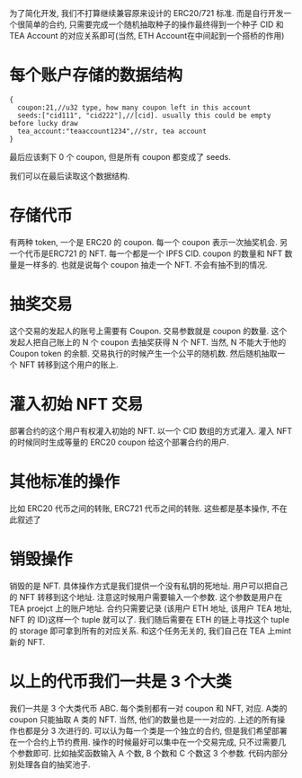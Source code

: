 为了简化开发, 我们不打算继续兼容原来设计的 ERC20/721 标准. 而是自行开发一个很简单的合约, 只需要完成一个随机抽取种子的操作最终得到一个种子 CID 和 TEA Account 的对应关系即可(当然, ETH Account在中间起到一个搭桥的作用)
 
# 每个账户存储的数据结构
```
{ 
  coupon:21,//u32 type, how many coupon left in this account
  seeds:["cid111", "cid222"],//[cid]. usually this could be empty before lucky draw
  tea_account:"teaaccount1234",//str, tea account
}
``` 
最后应该剩下 0 个 coupon, 但是所有 coupon 都变成了 seeds.

我们可以在最后读取这个数据结构.

# 存储代币	
有两种 token, 一个是 ERC20 的 coupon. 每一个 coupon 表示一次抽奖机会. 
另一个代币是ERC721 的 NFT. 每一个都是一个 IPFS CID.
coupon 的数量和 NFT 数量是一样多的. 也就是说每个 coupon 抽走一个 NFT. 不会有抽不到的情况.

# 抽奖交易
这个交易的发起人的账号上需要有 Coupon. 交易参数就是 coupon 的数量. 这个发起人把自己账上的 N 个 coupon 去抽奖获得 N 个 NFT. 当然, N 不能大于他的 Coupon token 的余额.
交易执行的时候产生一个公平的随机数. 然后随机抽取一个 NFT 转移到这个用户的账上.

# 灌入初始 NFT 交易
部署合约的这个用户有权灌入初始的 NFT. 以一个 CID 数组的方式灌入. 灌入 NFT 的时候同时生成等量的 ERC20 coupon 给这个部署合约的用户.

# 其他标准的操作
比如 ERC20 代币之间的转账, ERC721 代币之间的转账. 这些都是基本操作, 不在此叙述了		

# 销毁操作
销毁的是 NFT. 具体操作方式是我们提供一个没有私钥的死地址. 用户可以把自己的 NFT 转移到这个地址. 注意这时候用户需要输入一个参数. 这个参数是用户在 TEA proejct 上的账户地址. 合约只需要记录 (该用户 ETH 地址, 该用户 TEA 地址, NFT 的 ID)这样一个 tuple 就可以了. 我们随后需要在 ETH 的链上寻找这个 tuple 的 storage 即可拿到所有的对应关系. 和这个任务无关的, 我们自己在 TEA 上mint 新的 NFT.

# 以上的代币我们一共是 3 个大类
我们一共是 3 个大类代币 ABC. 每个类别都有一对 coupon 和 NFT, 对应.  A类的 coupon 只能抽取 A 类的 NFT.  当然, 他们的数量也是一一对应的. 上述的所有操作也都是分 3 次进行的. 可以认为每一个类是一个独立的合约, 但是我们希望部署在一个合约上节约费用. 操作的时候最好可以集中在一个交易完成, 只不过需要几个参数即可. 比如抽奖函数输入 A 个数, B 个数和 C 个数这 3 个参数. 代码内部分别处理各自的抽奖池子.

